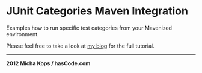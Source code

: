 # JUnit Categories Maven Integration

Examples how to run specific test categories from your Mavenized environment.

Please feel free to take a look at [my blog] for the full tutorial.

---

**2012 Micha Kops / hasCode.com**

   [my blog]:http://www.hascode.com


